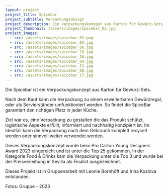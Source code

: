 ```yaml
---
layout: project
project_title: Spicebar
project_subtitle: Verpackungsdesign
project_description: Ein Verpackungskonzept aus Karton für Gewürz-Sets. Nach dem Kauf kann die Verpackung zu einem erweiterbaren Gewürzregal, oder als Servierständer umfunktioniert werden.
project_thumbnail: /assets/images/spicebar_02.jpg
project_images:
  - src: /assets/images/spicebar_01.png
  - src: /assets/images/spicebar_02.jpg
  - src: /assets/images/spicebar_06.jpg
  - src: /assets/images/spicebar_10.jpg
  - src: /assets/images/spicebar_16.jpg
  - src: /assets/images/spicebar_04.jpg
  - src: /assets/images/spicebar_11.jpg
  - src: /assets/images/spicebar_08.jpg
  - src: /assets/images/spicebar_17.jpg
---
```

Die Spicebar ist ein Verpackungskonzept aus Karton für Gewürz-Sets. 

Nach dem Kauf kann die Verpackung zu einem erweiterbaren Gewürzregal, oder als Servierständer umfunktioniert werden. So findet die SpiceBar garantiert den richtigen Platz in jeder Küche.

Ziel war es, eine Verpackung zu gestalten die das Produkt schützt, logistische Aspekte erfüllt, informiert und nachhaltig konzipiert ist. Im Idealfall kann die Verpackung nach dem Gebrauch komplett recycelt werden oder sinnvoll weiter verwendet werden.

Dieses Verpackungskonzept wurde beim Pro Carton Young Designers Award 2023 eingereicht und ist unter die Top 25 gekommen. In der Kategorie Food & Drinks kam die Verpackung unter die Top 3 und wurde bei der Preisverleihung in Sevilla als Finalist ausgezeichnet.

Dieses Projekt ist in Gruppenarbeit mit Leonie Bornhöft und Irina Kozlova entstanden. 

Fotos: Gruppe - 2023
